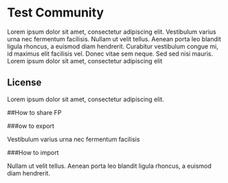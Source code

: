 # Test Community

Lorem ipsum dolor sit amet, consectetur adipiscing elit. Vestibulum varius urna nec fermentum facilisis. Nullam ut velit tellus. Aenean porta leo blandit ligula rhoncus, a euismod diam hendrerit. Curabitur vestibulum congue mi, id maximus elit facilisis vel. Donec vitae sem neque. Sed sed nisi mauris. Lorem ipsum dolor sit amet, consectetur adipiscing elit

## License
Lorem ipsum dolor sit amet, consectetur adipiscing elit.

##How to share FP

###ow to export

Vestibulum varius urna nec fermentum facilisis

###How to import

Nullam ut velit tellus. Aenean porta leo blandit ligula rhoncus, a euismod diam hendrerit.

